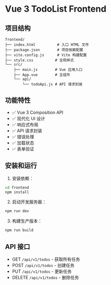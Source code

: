 # Vue 3 TodoList Frontend

## 项目结构
```
frontend/
├── index.html          # 入口 HTML 文件
├── package.json        # 项目依赖配置
├── vite.config.js      # Vite 构建配置
├── style.css          # 全局样式
└── src/
    ├── main.js        # Vue 应用入口
    ├── App.vue        # 主组件
    └── api/
        └── todoApi.js # API 请求封装
```

## 功能特性
- ✅ Vue 3 Composition API
- ✅ 现代化 UI 设计
- ✅ 响应式布局
- ✅ API 请求封装
- ✅ 错误处理
- ✅ 加载状态
- ✅ 表单验证

## 安装和运行

1. 安装依赖：
```bash
cd frontend
npm install
```

2. 启动开发服务器：
```bash
npm run dev
```

3. 构建生产版本：
```bash
npm run build
```

## API 接口
- GET `/api/v1/todos` - 获取所有任务
- POST `/api/v1/todos` - 创建任务
- PUT `/api/v1/todos` - 更新任务
- DELETE `/api/v1/todos` - 删除任务
